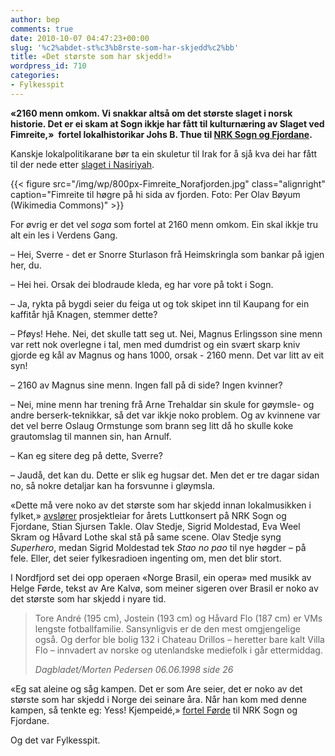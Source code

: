 ```yaml
---
author: bep
comments: true
date: 2010-10-07 04:47:23+00:00
slug: '%c2%abdet-st%c3%b8rste-som-har-skjedd%c2%bb'
title: «Det største som har skjedd!»
wordpress_id: 710
categories:
- Fylkesspit
---
```


**«2160 menn omkom. Vi snakkar altså om det største slaget i norsk historie. Det er ei skam at Sogn ikkje har fått til kulturnæring av Slaget ved Fimreite,»  fortel lokalhistorikar Johs B. Thue til [NRK Sogn og Fjordane](http://nrk.no/nyheter/distrikt/nrk_sogn_og_fjordane/1.7323241).**

Kanskje lokalpolitikarane bør ta ein skuletur til Irak for å sjå kva dei har fått til der nede etter [slaget i Nasiriyah](http://en.wikipedia.org/wiki/Battle_of_Nasiriyah).

<!--more-->

{{< figure src="/img/wp/800px-Fimreite_Norafjorden.jpg" class="alignright" caption="Fimreite til høgre på hi sida av fjorden. Foto: Per Olav Bøyum (Wikimedia Commons)" >}}

For øvrig er det vel _soga_ som fortel at 2160 menn omkom. Ein skal ikkje tru alt ein les i Verdens Gang.

– Hei, Sverre - det er Snorre Sturlason frå Heimskringla som bankar på igjen her, du.

– Hei hei. Orsak dei blodraude kleda, eg har vore på tokt i Sogn.

– Ja, rykta på bygdi seier du feiga ut og tok skipet inn til Kaupang for ein kaffitår hjå Knagen, stemmer dette?

– Pføys! Hehe. Nei, det skulle tatt seg ut. Nei, Magnus Erlingsson sine menn var rett nok overlegne i tal, men med dumdrist og ein svært skarp kniv gjorde eg kål av Magnus og hans 1000, orsak - 2160 menn. Det var litt av eit syn!

– 2160 av Magnus sine menn. Ingen fall på di side? Ingen kvinner?

– Nei, mine menn har trening frå Arne Trehaldar sin skule for gøymsle- og andre berserk-teknikkar, så det var ikkje noko problem. Og av kvinnene var det vel berre Oslaug Ormstunge som brann seg litt då ho skulle koke grautomslag til mannen sin, han Arnulf.

– Kan eg sitere deg på dette, Sverre?

– Jaudå, det kan du. Dette er slik eg hugsar det. Men det er tre dagar sidan no, så nokre detaljar kan ha forsvunne i gløymsla.

«Dette må vere noko av det største som har skjedd innan lokalmusikken i fylket,» [avslører](http://nrk.no/nyheter/distrikt/nrk_sogn_og_fjordane/lutt/1.7321082) prosjektleiar for årets Luttkonsert på NRK Sogn og Fjordane, Stian Sjursen Takle. Olav Stedje, Sigrid Moldestad, Eva Weel Skram og Håvard Lothe skal stå på same scene. Olav Stedje syng _Superhero_, medan Sigrid Moldestad tek _Stao no pao_ til nye høgder – på fele. Eller, det seier fylkesradioen ingenting om, men det blir stort.

I Nordfjord set dei opp operaen «Norge Brasil, ein opera» med musikk av Helge Førde, tekst av Are Kalvø, som meiner sigeren over Brasil er noko av det største som har skjedd i nyare tid.


<blockquote>Tore André (195 cm), Jostein (193 cm) og Håvard Flo (187 cm) er VMs lengste fotballfamilie. Sansynligvis er de den mest omgjengelige også. Og derfor ble bolig 132 i Chateau Drillos – heretter bare kalt Villa Flo – innvadert av norske og utenlandske mediefolk i går ettermiddag.

_Dagbladet/Morten Pedersen 06.06.1998 side 26_</blockquote>


«Eg sat aleine og såg kampen. Det er som Are seier, det er noko av det største som har skjedd i Norge dei seinare åra. Når han kom med denne kampen, så tenkte eg: Yess! Kjempeidé,» [fortel Førde](http://nrk.no/nyheter/distrikt/nrk_sogn_og_fjordane/1.7300039) til NRK Sogn og Fjordane.

Og det var Fylkesspit.
